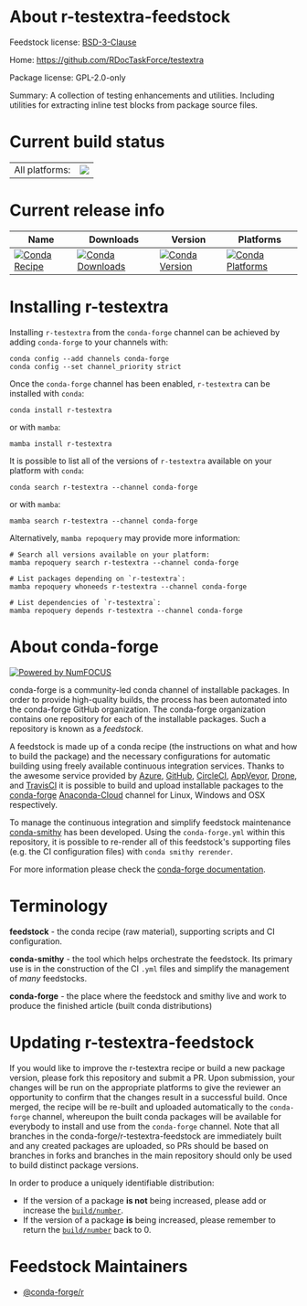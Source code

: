 About r-testextra-feedstock
===========================

Feedstock license: [BSD-3-Clause](https://github.com/conda-forge/r-testextra-feedstock/blob/main/LICENSE.txt)

Home: https://github.com/RDocTaskForce/testextra

Package license: GPL-2.0-only

Summary: A collection of testing enhancements and utilities. Including utilities for extracting inline test blocks from package source files.

Current build status
====================


<table><tr><td>All platforms:</td>
    <td>
      <a href="https://dev.azure.com/conda-forge/feedstock-builds/_build/latest?definitionId=9768&branchName=main">
        <img src="https://dev.azure.com/conda-forge/feedstock-builds/_apis/build/status/r-testextra-feedstock?branchName=main">
      </a>
    </td>
  </tr>
</table>

Current release info
====================

| Name | Downloads | Version | Platforms |
| --- | --- | --- | --- |
| [![Conda Recipe](https://img.shields.io/badge/recipe-r--testextra-green.svg)](https://anaconda.org/conda-forge/r-testextra) | [![Conda Downloads](https://img.shields.io/conda/dn/conda-forge/r-testextra.svg)](https://anaconda.org/conda-forge/r-testextra) | [![Conda Version](https://img.shields.io/conda/vn/conda-forge/r-testextra.svg)](https://anaconda.org/conda-forge/r-testextra) | [![Conda Platforms](https://img.shields.io/conda/pn/conda-forge/r-testextra.svg)](https://anaconda.org/conda-forge/r-testextra) |

Installing r-testextra
======================

Installing `r-testextra` from the `conda-forge` channel can be achieved by adding `conda-forge` to your channels with:

```
conda config --add channels conda-forge
conda config --set channel_priority strict
```

Once the `conda-forge` channel has been enabled, `r-testextra` can be installed with `conda`:

```
conda install r-testextra
```

or with `mamba`:

```
mamba install r-testextra
```

It is possible to list all of the versions of `r-testextra` available on your platform with `conda`:

```
conda search r-testextra --channel conda-forge
```

or with `mamba`:

```
mamba search r-testextra --channel conda-forge
```

Alternatively, `mamba repoquery` may provide more information:

```
# Search all versions available on your platform:
mamba repoquery search r-testextra --channel conda-forge

# List packages depending on `r-testextra`:
mamba repoquery whoneeds r-testextra --channel conda-forge

# List dependencies of `r-testextra`:
mamba repoquery depends r-testextra --channel conda-forge
```


About conda-forge
=================

[![Powered by
NumFOCUS](https://img.shields.io/badge/powered%20by-NumFOCUS-orange.svg?style=flat&colorA=E1523D&colorB=007D8A)](https://numfocus.org)

conda-forge is a community-led conda channel of installable packages.
In order to provide high-quality builds, the process has been automated into the
conda-forge GitHub organization. The conda-forge organization contains one repository
for each of the installable packages. Such a repository is known as a *feedstock*.

A feedstock is made up of a conda recipe (the instructions on what and how to build
the package) and the necessary configurations for automatic building using freely
available continuous integration services. Thanks to the awesome service provided by
[Azure](https://azure.microsoft.com/en-us/services/devops/), [GitHub](https://github.com/),
[CircleCI](https://circleci.com/), [AppVeyor](https://www.appveyor.com/),
[Drone](https://cloud.drone.io/welcome), and [TravisCI](https://travis-ci.com/)
it is possible to build and upload installable packages to the
[conda-forge](https://anaconda.org/conda-forge) [Anaconda-Cloud](https://anaconda.org/)
channel for Linux, Windows and OSX respectively.

To manage the continuous integration and simplify feedstock maintenance
[conda-smithy](https://github.com/conda-forge/conda-smithy) has been developed.
Using the ``conda-forge.yml`` within this repository, it is possible to re-render all of
this feedstock's supporting files (e.g. the CI configuration files) with ``conda smithy rerender``.

For more information please check the [conda-forge documentation](https://conda-forge.org/docs/).

Terminology
===========

**feedstock** - the conda recipe (raw material), supporting scripts and CI configuration.

**conda-smithy** - the tool which helps orchestrate the feedstock.
                   Its primary use is in the construction of the CI ``.yml`` files
                   and simplify the management of *many* feedstocks.

**conda-forge** - the place where the feedstock and smithy live and work to
                  produce the finished article (built conda distributions)


Updating r-testextra-feedstock
==============================

If you would like to improve the r-testextra recipe or build a new
package version, please fork this repository and submit a PR. Upon submission,
your changes will be run on the appropriate platforms to give the reviewer an
opportunity to confirm that the changes result in a successful build. Once
merged, the recipe will be re-built and uploaded automatically to the
`conda-forge` channel, whereupon the built conda packages will be available for
everybody to install and use from the `conda-forge` channel.
Note that all branches in the conda-forge/r-testextra-feedstock are
immediately built and any created packages are uploaded, so PRs should be based
on branches in forks and branches in the main repository should only be used to
build distinct package versions.

In order to produce a uniquely identifiable distribution:
 * If the version of a package **is not** being increased, please add or increase
   the [``build/number``](https://docs.conda.io/projects/conda-build/en/latest/resources/define-metadata.html#build-number-and-string).
 * If the version of a package **is** being increased, please remember to return
   the [``build/number``](https://docs.conda.io/projects/conda-build/en/latest/resources/define-metadata.html#build-number-and-string)
   back to 0.

Feedstock Maintainers
=====================

* [@conda-forge/r](https://github.com/conda-forge/r/)

